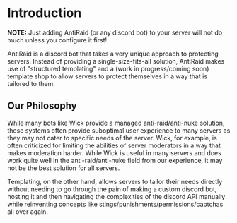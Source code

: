 # Introduction

**NOTE:** Just adding AntiRaid (or any discord bot) to your server will not do much unless you configure it first!

AntiRaid is a discord bot that takes a very unique approach to protecting servers. Instead of providing a single-size-fits-all solution, AntiRaid makes use of "structured templating" and a (work in progress/coming soon) template shop to allow servers to protect themselves in a way that is tailored to them.

## Our Philosophy

While many bots like Wick provide a managed anti-raid/anti-nuke solution, these systems often provide suboptimal user experience to many servers as they may not cater to specific needs of the server. Wick, for example, is often criticized for limiting the abilities of server moderators in a way that makes moderation harder. While Wick is useful in many servers and does work quite well in the anti-raid/anti-nuke field from our experience, it may not be the best solution for all servers.

Templating, on the other hand, allows servers to tailor their needs directly without needing to go through the pain of making a custom discord bot, hosting it and then navigating the complexities of the discord API manually while reinventing concepts like stings/punishments/permissions/captchas all over again.